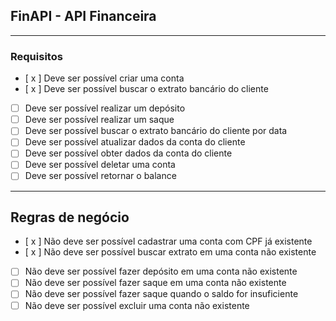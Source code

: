 ## FinAPI - API Financeira

---

### Requisitos

- [ x ] Deve ser possível criar uma conta
- [ x ] Deve ser possível buscar o extrato bancário do cliente
- [ ] Deve ser possível realizar um depósito
- [ ] Deve ser possível realizar um saque
- [ ] Deve ser possível buscar o extrato bancário do cliente por data
- [ ] Deve ser possível atualizar dados da conta do cliente
- [ ] Deve ser possível obter dados da conta do cliente
- [ ] Deve ser possível deletar uma conta
- [ ] Deve ser possível retornar o balance

---

## Regras de negócio

- [ x ] Não deve ser possível cadastrar uma conta com CPF já existente
- [ x ] Não deve ser possível buscar extrato em uma conta não existente
- [ ] Não deve ser possível fazer depósito em uma conta não existente
- [ ] Não deve ser possível fazer saque em uma conta não existente
- [ ] Não deve ser possível fazer saque quando o saldo for insuficiente
- [ ] Não deve ser possível excluir uma conta não existente
